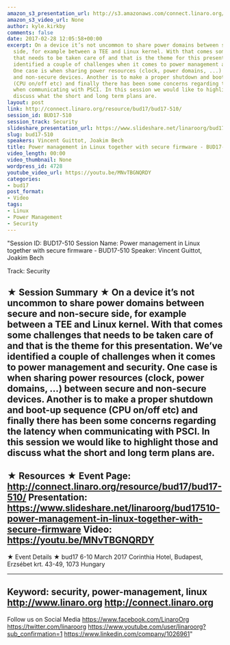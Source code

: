 ```yaml
---
amazon_s3_presentation_url: http://s3.amazonaws.com/connect.linaro.org/bud17/Presentations/BUD17-510%20-%20Power%20management%20in%20Linux%20together%20with%20secure%20firmware.pdf
amazon_s3_video_url: None
author: kyle.kirkby
comments: false
date: 2017-02-28 12:05:58+00:00
excerpt: On a device it’s not uncommon to share power domains between secure and non-secure
  side, for example between a TEE and Linux kernel. With that comes some challenges
  that needs to be taken care of and that is the theme for this presentation. We’ve
  identified a couple of challenges when it comes to power management and security.
  One case is when sharing power resources (clock, power domains, ...) between secure
  and non-secure devices. Another is to make a proper shutdown and boot-up sequence
  (CPU on/off etc) and finally there has been some concerns regarding the latency
  when communicating with PSCI. In this session we would like to highlight those and
  discuss what the short and long term plans are.
layout: post
link: http://connect.linaro.org/resource/bud17/bud17-510/
session_id: BUD17-510
session_track: Security
slideshare_presentation_url: https://www.slideshare.net/linaroorg/bud17510-power-management-in-linux-together-with-secure-firmware
slug: bud17-510
speakers: Vincent Guittot, Joakim Bech
title: Power management in Linux together with secure firmware - BUD17-510
video_length: 00:00
video_thumbnail: None
wordpress_id: 4728
youtube_video_url: https://youtu.be/MNvTBGNQRDY
categories:
- bud17
post_format:
- Video
tags:
- Linux
- Power Management
- Security
---
```


"Session ID: BUD17-510
Session Name: Power management in Linux together with secure firmware - BUD17-510
Speaker: Vincent Guittot, Joakim Bech

Track: Security


★ Session Summary ★
On a device it’s not uncommon to share power domains between secure and non-secure side, for example between a TEE and Linux kernel. With that comes some challenges that needs to be taken care of and that is the theme for this presentation. We’ve identified a couple of challenges when it comes to power management and security. One case is when sharing power resources (clock, power domains, ...) between secure and non-secure devices. Another is to make a proper shutdown and boot-up sequence (CPU on/off etc) and finally there has been some concerns regarding the latency when communicating with PSCI. In this session we would like to highlight those and discuss what the short and long term plans are.
---------------------------------------------------
★ Resources ★
Event Page: http://connect.linaro.org/resource/bud17/bud17-510/
Presentation: https://www.slideshare.net/linaroorg/bud17510-power-management-in-linux-together-with-secure-firmware
Video: https://youtu.be/MNvTBGNQRDY
 ---------------------------------------------------

★ Event Details ★
bud17
6-10 March 2017
Corinthia Hotel, Budapest,
Erzsébet krt. 43-49,
1073 Hungary

---------------------------------------------------
Keyword: security, power-management, linux
http://www.linaro.org
http://connect.linaro.org
---------------------------------------------------
Follow us on Social Media
https://www.facebook.com/LinaroOrg
https://twitter.com/linaroorg
https://www.youtube.com/user/linaroorg?sub_confirmation=1
https://www.linkedin.com/company/1026961"

